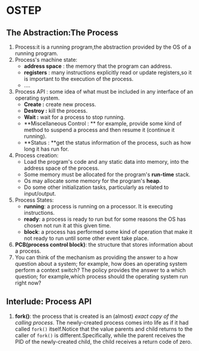 # OSTEP

## The Abstraction:The Process

1. Process:it is a running program,the abstraction provided by the OS of a running program.
2. Process's machine state:
   * **address space** : the memory that the program can address.
   * **registers** : many instructions explicitly read or update registers,so it is important to the execution of the process.
   * ....
3. Process API : some idea of what must be included in any interface of an operating system.
   * **Create :** create new process.
   * **Destroy :** kill the process.
   * **Wait :** wait for a process to stop running.
   * **Miscellaneous Control : ** for example, provide some kind of method to suspend a process and then resume it (continue it  running).
   * **Status : **get the status information of the process, such as how long it has run for.
4. Process creation:
   * Load the program's code and any static data into memory, into the address space of the process.
   * Some memory must be allocated for the program's **run-time** stack.
   * Os may allocate some memory for the program's **heap**.
   * Do some other initialization tasks, particularly as related to input/output.
5. Process States:
   * **running**: a process is running on a processor. It is executing instructions.
   * **ready**: a process is ready to run but for some reasons the OS has chosen not run it at this given time.
   * **block**: a process has performed some kind of operation that make it not ready to run until some other event take place.
6. **PCB(process control block)**: the structure that stores information about a process. 
7. You can think of the mechanism as providing the answer to a how question about a system; for example, how does an operating system perform a context switch? The policy provides the answer to a which question; for example,which process should the operating system run right now?

## Interlude: Process API

1. **fork()**: the process that is created is an (almost) *exact copy of the calling process*. The newly-created process comes into life as if it had called `fork()` itself.Notice that the value parents and child returns to the caller of `fork()` is different.Specifically, while the parent receives the PID of the newly-created child, the child receives a return code of zero.